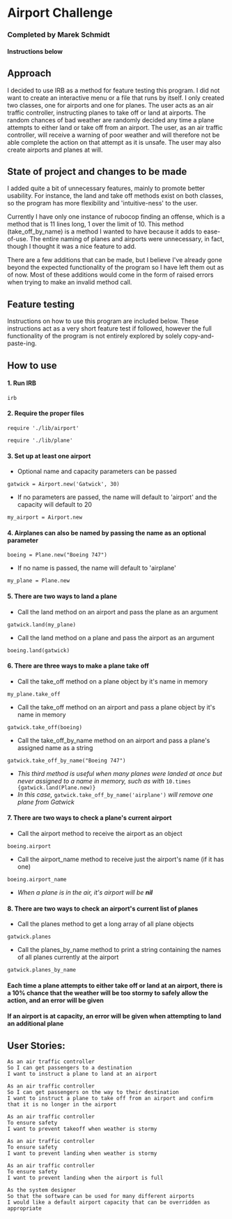 # Airport Challenge

### Completed by Marek Schmidt
#### Instructions below

## Approach
I decided to use IRB as a method for feature testing this program. I did not want to create an interactive menu or a file that runs by itself. I only created two classes, one for airports and one for planes. The user acts as an air traffic controller, instructing planes to take off or land at airports. The random chances of bad weather are randomly decided any time a plane attempts to either land or take off from an airport. The user, as an air traffic controller, will receive a warning of poor weather and will therefore not be able complete the action on that attempt as it is unsafe. The user may also create airports and planes at will.

## State of project and changes to be made
I added quite a bit of unnecessary features, mainly to promote better usability. For instance, the land and take off methods exist on both classes, so the program has more flexibility and 'intuitive-ness' to the user.

Currently I have only one instance of rubocop finding an offense, which is a method that is 11 lines long, 1 over the limit of 10. This method (take_off_by_name) is a method I wanted to have because it adds to ease-of-use. The entire naming of planes and airports were unnecessary, in fact, though I thought it was a nice feature to add.

There are a few additions that can be made, but I believe I've already gone beyond the expected functionality of the program so I have left them out as of now. Most of these additions would come in the form of raised errors when trying to make an invalid method call.

## Feature testing
Instructions on how to use this program are included below. These instructions act as a very short feature test if followed, however the full functionality of the program is not entirely explored by solely copy-and-paste-ing.

## How to use

#### 1. Run IRB
```
irb
```

#### 2. Require the proper files
```
require './lib/airport'
```
```
require './lib/plane'
```

#### 3. Set up at least one airport  
  * Optional name and capacity parameters can be passed
  ```
  gatwick = Airport.new('Gatwick', 30)
  ```
  * If no parameters are passed, the name will default to 'airport' and the capacity will default to 20
  ```
  my_airport = Airport.new
  ```  

#### 4. Airplanes can also be named by passing the name as an optional parameter
  ```
  boeing = Plane.new("Boeing 747")
  ```  
  * If no name is passed, the name will default to 'airplane'
  ```
  my_plane = Plane.new
  ```

#### 5. There are two ways to land a plane  
  * Call the land method on an airport and pass the plane as an argument
  ```
  gatwick.land(my_plane)
  ```
  * Call the land method on a plane and pass the airport as an argument
  ```
  boeing.land(gatwick)
  ```

#### 6. There are three ways to make a plane take off  
  * Call the take_off method on a plane object by it's name in memory
  ```
  my_plane.take_off
  ```  
  * Call the take_off method on an airport and pass a plane object by it's name in memory
  ```
  gatwick.take_off(boeing)
  ```
  * Call the take_off_by_name method on an airport and pass a plane's assigned name as a string
  ```
  gatwick.take_off_by_name("Boeing 747")
  ```
  * _This third method is useful when many planes were landed at once but never assigned to a name in memory, such as with_ `10.times {gatwick.land(Plane.new)}`  
  * _In this case,_ `gatwick.take_off_by_name('airplane')` _will remove one plane from Gatwick_

#### 7. There are two ways to check a plane's current airport  
  * Call the airport method to receive the airport as an object
  ```
  boeing.airport
  ```  
  * Call the airport_name method to receive just the airport's name (if it has one)
  ```
  boeing.airport_name
  ```  
  * _When a plane is in the air, it's airport will be **nil**_  

#### 8. There are two ways to check an airport's current list of planes  
  * Call the planes method to get a long array of all plane objects
  ```
  gatwick.planes
  ```  
  * Call the planes_by_name method to print a string containing the names of all planes currently at the airport
  ```
  gatwick.planes_by_name
  ```

#### Each time a plane attempts to either take off or land at an airport, there is a 10% chance that the weather will be too stormy to safely allow the action, and an error will be given

#### If an airport is at capacity, an error will be given when attempting to land an additional plane

## User Stories:
```
As an air traffic controller
So I can get passengers to a destination
I want to instruct a plane to land at an airport
```
```
As an air traffic controller
So I can get passengers on the way to their destination
I want to instruct a plane to take off from an airport and confirm that it is no longer in the airport
```
```
As an air traffic controller
To ensure safety
I want to prevent takeoff when weather is stormy
```
```
As an air traffic controller
To ensure safety
I want to prevent landing when weather is stormy
```
```
As an air traffic controller
To ensure safety
I want to prevent landing when the airport is full
```
```
As the system designer
So that the software can be used for many different airports
I would like a default airport capacity that can be overridden as appropriate
```
